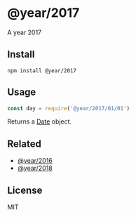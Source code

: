 # @year/2017

A year 2017

## Install

~~~
npm install @year/2017
~~~

## Usage

~~~js
const day = require('@year/2017/01/01')
~~~

Returns a [Date](https://developer.mozilla.org/en-US/docs/Web/JavaScript/Reference/Global_Objects/Date) object.

## Related

* [@year/2016](https://github.com/antonmedv/year/tree/master/packages/2016)
* [@year/2018](https://github.com/antonmedv/year/tree/master/packages/2018)

## License

MIT
